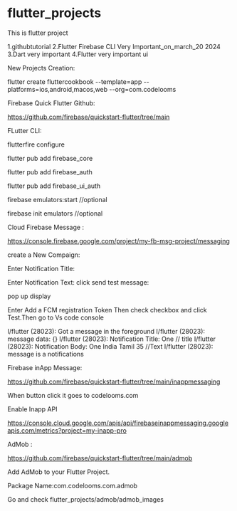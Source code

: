 # flutter_projects
This is flutter project 

1.githubtutorial
2.Flutter Firebase CLI Very Important_on_march_20 2024
3.Dart very important
4.Flutter very important ui

New Projects Creation:

flutter create fluttercookbook --template=app --platforms=ios,android,macos,web --org=com.codelooms

Firebase Quick Flutter Github:

https://github.com/firebase/quickstart-flutter/tree/main

FLutter CLI:

flutterfire  configure

flutter pub add firebase_core

 flutter pub add firebase_auth

flutter pub add firebase_ui_auth

firebase emulators:start //optional

firebase init emulators //optional



Cloud Firebase Message :


https://console.firebase.google.com/project/my-fb-msg-project/messaging

create a New Compaign:

Enter Notification Title:

Enter Notification Text:
click send test message:

pop up display

Enter Add a FCM registration Token
Then check checkbox and click Test.Then go to Vs code console


I/flutter (28023): Got a message in the foreground
I/flutter (28023): message data: {}
I/flutter (28023): Notification Title: One  // title
I/flutter (28023): Notification Body: One India Tamil 35 //Text 
I/flutter (28023): message is a notifications

Firebase inApp Message:

https://github.com/firebase/quickstart-flutter/tree/main/inappmessaging

When button click it goes to codelooms.com

Enable Inapp API

https://console.cloud.google.com/apis/api/firebaseinappmessaging.googleapis.com/metrics?project=my-inapp-pro

AdMob :

https://github.com/firebase/quickstart-flutter/tree/main/admob

Add AdMob to your Flutter Project.

Package Name:com.codelooms.com.admob

Go and check
flutter_projects/admob/admob_images